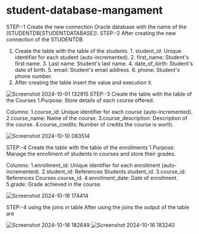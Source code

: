 # student-database-mangament


STEP:-1 Create the new connection Oracle database with the name of the (STUDENTDB[STUDENTDATABASE]).
STEP:-2 After creating the new connection of the STUDENTDB 
  1. Create the table with the table of the students.
    1. student_id: Unique identifier for each student (auto-incremented).
    2. first_name: Student's first name.
    3. Last name: Student's last name.
    4. date_of_birth: Student's date of birth.
    5. email: Student's email address.
    6. phone: Student's phone number.
  2. After creating the table insert the value and execution it.

![Screenshot 2024-10-01 132915](https://github.com/user-attachments/assets/eba20ee6-220d-4f5f-85ca-933dc5cbaad0)
 STEP:-3 Create the table with the table of the Courses
  1.Purpose: Store details of each course offered.

Columns:
 1.course_id: Unique identifier for each course (auto-incremented).
 2.course_name: Name of the course.
 3.course_description: Description of the course.
 4.course_credits: Number of credits the course is worth.

![Screenshot 2024-10-10 083514](https://github.com/user-attachments/assets/7310e972-02f4-4563-b174-b3b4179e2bed)

STEP:-4 Create the table with the table of the enrollments
  1.Purpose: Manage the enrollment of students in courses and store their grades.

Columns:
 1.enrollment_id: Unique identifier for each enrollment (auto-incremented).
 2.student_id: References Students.student_id.
 3.course_id: References Courses.course_id.
 4.enrollment_date: Date of enrollment.
 5.grade: Grade achieved in the course.


![Screenshot 2024-10-16 174414](https://github.com/user-attachments/assets/807e9fad-782e-4f83-ba68-e05a8b8f7fc7)

STEP:-4 using the joins in table
   After using the joins the output  of the table are

![Screenshot 2024-10-16 182649](https://github.com/user-attachments/assets/d4c542e1-103a-4ced-8585-6bf5b945d76a)
![Screenshot 2024-10-16 183240](https://github.com/user-attachments/assets/fc31ad26-480d-454f-9974-89623c40a73e)
   
   

 



 


